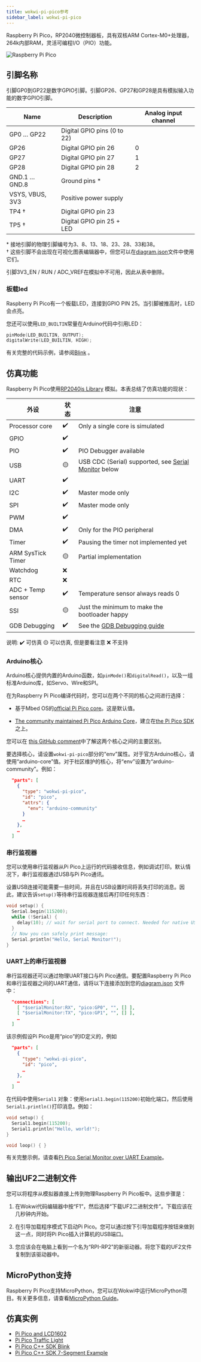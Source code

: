 ```yaml
---
title: wokwi-pi-pico参考
sidebar_label: wokwi-pi-pico
---
```


Raspberry Pi Pico，RP2040微控制器板，具有双核ARM Cortex-M0+处理器，264k内部RAM，灵活可编程I/O（PIO）功能。

![Raspberry Pi Pico](wokwi-pi-pico.svg)

## 引脚名称

引脚GP0到GP22是数字GPIO引脚。引脚GP26、GP27和GP28是具有模拟输入功能的数字GPIO引脚。

| Name            | Description                 | Analog input channel |
| --------------- | --------------------------- | -------------------- |
| GP0 … GP22      | Digital GPIO pins (0 to 22) |                      |
| GP26            | Digital GPIO pin 26         | 0                    |
| GP27            | Digital GPIO pin 27         | 1                    |
| GP28            | Digital GPIO pin 28         | 2                    |
| GND.1 … GND.8   | Ground pins \*              |                      |
| VSYS, VBUS, 3V3 | Positive power supply       |                      |
| TP4 †           | Digital GPIO pin 23         |                      |
| TP5 †           | Digital GPIO pin 25 + LED   |                      |

\* 接地引脚的物理引脚编号为3、8、13、18、23、28、33和38。  
† 这些引脚不会出现在可视化图表编辑器中，但您可以在[diagram.json](../diagram-format)文件中使用它们。

引脚3V3_EN / RUN / ADC_VREF在模拟中不可用，因此从表中删除。

### 板载led

Raspberry Pi Pico有一个板载LED，连接到GPIO PIN 25。当引脚被推高时，LED会点亮。

您还可以使用`LED_BUILTIN`常量在Arduino代码中引用LED：

```cpp
pinMode(LED_BUILTIN, OUTPUT);
digitalWrite(LED_BUILTIN, HIGH);
```

有关完整的代码示例，请参阅[Blink](https://wokwi.com/projects/297755575592157709) 。

## 仿真功能

Raspberry Pi Pico使用[RP2040js Library](https://github.com/wokwi/rp2040js) 模拟。本表总结了仿真功能的现状：

| 外设      | 状态 | 注意                                                                 |
| ----------------- | ------ | ----------------------------------------------------------------------- |
| Processor core    | ✔️     | Only a single core is simulated                                         |
| GPIO              | ✔️     |                                                                         |
| PIO               | ✔️     | PIO Debugger available                                                  |
| USB               | 🟡     | USB CDC (Serial) supported, see [Serial Monitor](#serial-monitor) below |
| UART              | ✔️     |                                                                         |
| I2C               | ✔️     | Master mode only                                                        |
| SPI               | ✔️     | Master mode only                                                        |
| PWM               | ✔️     |                                                                         |
| DMA               | ✔️     | Only for the PIO peripheral                                             |
| Timer             | ✔️     | Pausing the timer not implemented yet                                   |
| ARM SysTick Timer | 🟡     | Partial implementation                                                  |
| Watchdog          | ❌     |                                                                         |
| RTC               | ❌     |                                                                         |
| ADC + Temp sensor | ✔️     | Temperature sensor always reads 0                                       |
| SSI               | 🟡     | Just the minimum to make the bootloader happy                           |
| GDB Debugging     | ✔️     | See the [GDB Debugging guide](../gdb-debugging)                         |

说明:
✔️ 可仿真
🟡 可以仿真, 但是要看注意
❌ 不支持

### Arduino核心

Arduino核心提供内置的Arduino函数，如`pinMode()`和`digitalRead()`，以及一组标准Arduino库，如Servo、Wire和SPI。

在为Raspberry Pi Pico编译代码时，您可以在两个不同的核心之间进行选择：

- 基于Mbed OS的[official Pi Pico core](https://github.com/arduino/ArduinoCore-mbed)。这是默认值。

- [The community maintained Pi Pico Arduino Core](https://github.com/earlephilhower/arduino-pico)，建立在[the Pi Pico SDK](https://github.com/raspberrypi/pico-sdk)之上。

您可以在 [this GitHub comment](https://github.com/earlephilhower/arduino-pico/issues/117#issuecomment-830356795)中了解这两个核心之间的主要区别。

要选择核心，请设置`wokwi-pi-pico`部分的“env”属性。对于官方Arduino核心，请使用“arduino-core”值。对于社区维护的核心，将“env”设置为“arduino-community”。例如：

```json
  "parts": [
    {
      "type": "wokwi-pi-pico",
      "id": "pico",
      "attrs": {
        "env": "arduino-community"
      }
      …
    },
    …
  ]
```

### 串行监视器

您可以使用串行监视器从Pi Pico上运行的代码接收信息，例如调试打印。默认情况下，串行监视器通过USB与Pi Pico通讯。

设置USB连接可能需要一些时间，并且在USB设置时间将丢失打印的消息。因此，建议告诉`setup()`等待串行监视器连接后再打印任何东西：

```cpp
void setup() {
  Serial.begin(115200);
  while (!Serial) {
    delay(10); // wait for serial port to connect. Needed for native USB
  }
  // Now you can safely print message:
  Serial.println("Hello, Serial Monitor!");
}
```

### UART上的串行监视器

串行监视器还可以通过物理UART接口与Pi Pico通信。要配置Raspberry Pi Pico和串行监视器之间的UART通信，请将以下连接添加到您的[diagram.json](../diagram-format#connections) 文件中：

```json
  "connections": [
    [ "$serialMonitor:RX", "pico:GP0", "", [] ],
    [ "$serialMonitor:TX", "pico:GP1", "", [] ],
    …
  ]
```

该示例假设Pi Pico是用“pico”的ID定义的，例如

```json
  "parts": [
    {
      "type": "wokwi-pi-pico",
      "id": "pico",
      …
    },
    …
  ]
```

在代码中使用`Serial1` 对象：使用`Serial1.begin(115200)`初始化端口，然后使用`Serial1.println()`打印消息。例如：

```cpp
void setup() {
  Serial1.begin(115200);
  Serial1.println("Hello, world!");
}

void loop() { }
```

有关完整示例，请查看[Pi Pico Serial Monitor over UART Example](https://wokwi.com/projects/297755360074138125)。

## 输出UF2二进制文件

您可以将程序从模拟器直接上传到物理Raspberry Pi Pico板中。这些步骤是：

1. 在Wokwi代码编辑器中按“F1”，然后选择“下载UF2二进制文件”。下载应该在几秒钟内开始。

2. 在引导加载程序模式下启动Pi Pico。您可以通过按下引导加载程序按钮来做到这一点，同时将Pi Pico插入计算机的USB端口。

3. 您应该会在电脑上看到一个名为“RPI-RP2”的新驱动器。将您下载的UF2文件复制到该驱动器中。

## MicroPython支持

Raspberry Pi Pico支持MicroPython，您可以在Wokwi中运行MicroPython项目。有关更多信息，请查看[MicroPython Guide](../guides/micropython)。

## 仿真实例

- [Pi Pico and LCD1602](https://wokwi.com/projects/297323005822894602)
- [Pi Pico Traffic Light](https://wokwi.com/projects/297322571959894536)
- [Pi Pico C++ SDK Blink](https://wokwi.com/projects/298013072042230285)
- [Pi Pico C++ SDK 7-Segment Example](https://wokwi.com/projects/298014884249993738)
